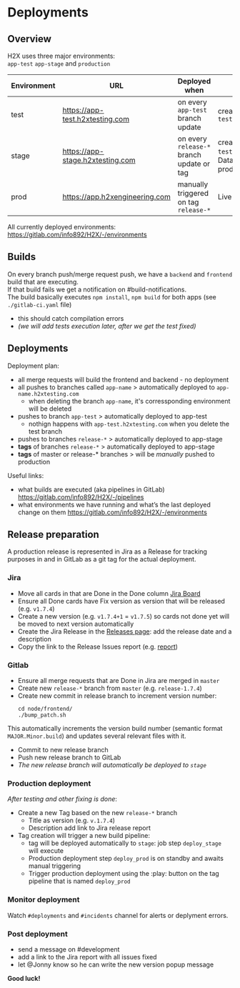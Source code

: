 # Deployments

## Overview

H2X uses three major environments:   
`app-test` `app-stage` and `production`

| Environment | URL                              | Deployed when                             | Notes                                                                                                 |
| ----------- | -------------------------------- | ----------------------------------------- | ----------------------------------------------------------------------------------------------------- |
| test        | https://app-test.h2xtesting.com  | on every `app-test` branch update             | create users with `test+something@h2xtesting.com`                                                     |
| stage       | https://app-stage.h2xtesting.com | on every `release-*` branch update or tag | create users with `test+something@h2xtesting.com`.   Database backup restored from prod occasionally. |
| prod        | https://app.h2xengineering.com   | manually triggered on tag `release-*`     | Live system!                                                                                          |

All currently deployed environments: https://gitlab.com/info892/H2X/-/environments  

## Builds
On every branch push/merge request push, we have a `backend` and `frontend` build that are executing.  
If that build fails we get a notification on #build-notifications.  
The build basically executes `npm install`, `npm build` for both apps (see `./gitlab-ci.yaml` file)
* this should catch compilation errors
* _(we will add tests execution later, after we get the test fixed)_

## Deployments
Deployment plan:
* all merge requests will build the frontend and backend - no deployment
* all pushes to branches called `app-name` > automatically deployed to `app-name.h2xtesting.com`
  * when deleting the branch `app-name`, it's corressponding environment will be deleted
* pushes to branch `app-test` > automatically deployed to app-test
  * nothign happens with `app-test.h2xtesting.com` when you delete the test branch
* pushes to branches `release-*` > automatically deployed to app-stage
* **tags** of branches `release-*` > automatically deployed to app-stage
* **tags** of master or release-* branches > will be *manually* pushed to production

Useful links:
* what builds are executed (aka pipelines in GitLab) https://gitlab.com/info892/H2X/-/pipelines
* what environments we have running and what’s the last deployed change on them https://gitlab.com/info892/H2X/-/environments

## Release preparation

A production release is represented in Jira as a Release for tracking purposes in and in GitLab as a git tag for the actual deployment. 

### Jira
* Move all cards in that are Done in the Done column [Jira Board](https://h2xengineering.atlassian.net/secure/RapidBoard.jspa?projectKey=DEV&rapidView=1) 
* Ensure all Done cards have Fix version as version that will be released (e.g. `v1.7.4`)
* Create a new version (e.g. `v1.7.4+1` = `v1.7.5`) so cards not done yet will be moved to next version automatically
* Create the Jira Release in the [Releases page](https://h2xengineering.atlassian.net/projects/DEV?selectedItem=com.atlassian.jira.jira-projects-plugin:release-page): add the release date and a description
* Copy the link to the Release Issues report (e.g. [report](https://h2xengineering.atlassian.net/projects/DEV/versions/10011/tab/release-report-all-issues))

### Gitlab
* Ensure all merge requests that are Done in Jira are merged in `master`
* Create new `release-*` branch from `master` (e.g. `release-1.7.4`)
* Create new commit in release branch to increment version number: 
  ```shell
  cd node/frontend/
  ./bump_patch.sh
  ```
This automatically increments the version build number (semantic format `MAJOR.Minor.build`) and updates several relevant files with it.
* Commit to new release branch
* Push new release branch to GitLab
* _The new release branch will automatically be deployed to `stage`_  

### Production deployment
_After testing and other fixing is done_:
* Create a new Tag based on the new `release-*` branch
  * Title as version (e.g. `v.1.7.4`)
  * Description add link to Jira release report
* Tag creation will trigger a new build pipeline:
  * tag will be deployed automatically to `stage`: job step `deploy_stage` will execute
  * Production deployment step `deploy_prod` is on standby and awaits manual triggering
  * Trigger production deployment using the :play: button on the tag pipeline that is named `deploy_prod`

### Monitor deployment
Watch `#deployments` and `#incidents` channel for alerts or deplyment errors.

### Post deployment
* send a message on #development
* add a link to the Jira report with all issues fixed
* let @Jonny know so he can write the new version popup message

**Good luck!**
